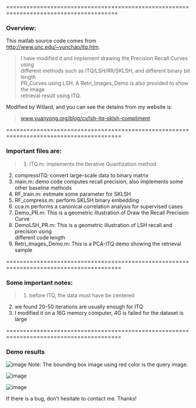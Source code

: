 =======================================================================================
### Overview:<br/>

This matlab source code comes from http://www.unc.edu/~yunchao/itq.htm. <br/>
> I have modified it and implement drawing the Precision Recall Curves using <br/>
different methods such as ITQ/LSH/RR/SKLSH, and different binary bit length <br/>
PR_Curves using LSH. A Retri_Images_Demo is also  provided to show the image <br/>
retrieval result using ITQ.<br/>

Modified by Willard, and you can see the detains from my website is: 
> www.yuanyong.org/blog/cv/lsh-itq-sklsh-compliment<br/>

========================================================================================

### Important files are:<br/>

> 1) ITQ.m: implements the Iterative Quantization method <br/>
2) compressITQ: convert large-scale data to binary matrix <br/>
3) main.m: demo code computes recall precision, also implements some other baseline methods <br/>
4) RF_train.m: estimate some parameter for SKLSH <br/>
5) RF_compress.m: perform SKLSH binary embedding <br/>
6) cca.m performs a canonical correlation analysis for supervised cases <br/>
7) Demo_PR.m: This is a geometric illustration of Draw the Recall Precision Curve <br/>
8) DemoLSH_PR.m: This is a geometric illustration of LSH recall and precision using <br/>
different code length <br/>
9) Retri_Images_Demo.m: This is a PCA-ITQ demo showing the retrieval sample <br/>

========================================================================================

### Some important notes: <br/>
> 1) before ITQ, the data must have be centered <br/>
2) we found 20-50 iterations are usually enough for ITQ <br/>
3) I modified it on a 16G memory computer, 4G is failed for the dataset is large <br/>

========================================================================================
### Demo results


![image](http://ww2.sinaimg.cn/large/ad9597a3gw1e9i5cacy8fj20tl0j1go1.jpg)
Note: The bounding box image using red color is the query image.

![image](http://s15.sinaimg.cn/mw690/ad9597a3gx6BNOuGdv8ce&690)

![image](http://s15.sinaimg.cn/mw690/ad9597a3gx6BNOokDw2be&690)

If there is a bug, don't hesitate to contact me. Thanks!<br/>
